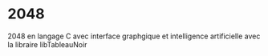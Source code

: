 # 2048
2048 en langage C avec interface graphgique et intelligence artificielle avec la libraire libTableauNoir

